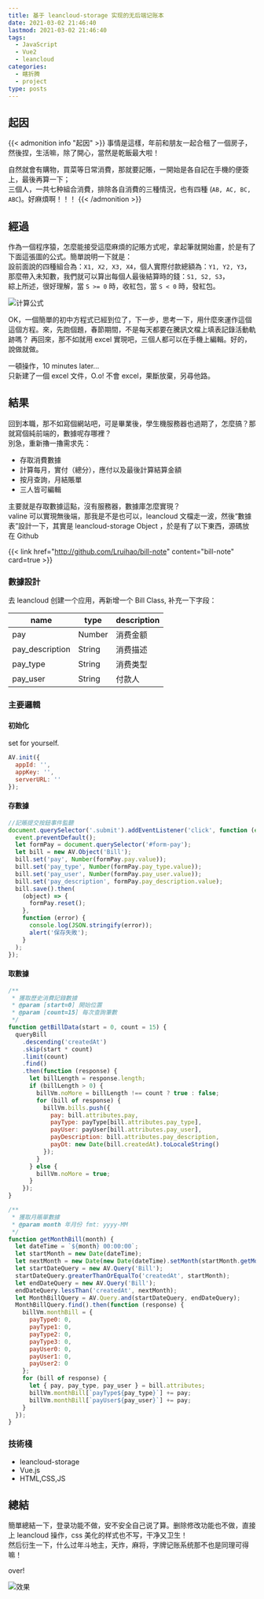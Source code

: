 ```yaml
---
title: 基于 leancloud-storage 实现的无后端记账本
date: 2021-03-02 21:46:40
lastmod: 2021-03-02 21:46:40
tags:
  - JavaScript
  - Vue2
  - leancloud
categories:
  - 瞎折腾
  - project
type: posts
---
```


## 起因

{{< admonition info "起因" >}}
事情是這樣，年前和朋友一起合租了一個房子，然後捏，生活嘛，除了開心，當然是乾飯最大啦！

自然就會有購物，買菜等日常消費，那就要記賬，一開始是各自記在手機的便簽上，最後再算一下；  
三個人，一共七种組合消費，排除各自消費的三種情況，也有四種 (`AB, AC, BC, ABC`)。好麻煩啊！！！
{{< /admonition >}}

<!--more-->

## 經過

作為一個程序猿，怎麼能接受這麼麻煩的記賬方式呢，拿起筆就開始畫，於是有了下面這張圖的公式。簡單說明一下就是：  
設前面說的四種組合為：`X1, X2, X3, X4`，個人實際付款總額為：`Y1, Y2, Y3`，那麼帶入未知數，我們就可以算出每個人最後結算時的錢：`S1, S2, S3`，  
綜上所述，很好理解，當 `S >= 0` 時，收紅包，當 `S < 0` 時，發紅包。

![计算公式](images/gs.jpg)

OK，一個簡單的初中方程式已經到位了，下一步，思考一下，用什麼來運作這個這個方程。來，先跑個題，春節期間，不是每天都要在騰訊文檔上填表記錄活動軌跡嗎？ 再回來，那不如就用 excel 實現吧，三個人都可以在手機上編輯。好的，說做就做。

一頓操作，10 minutes later...  
只新建了一個 excel 文件，O.o! 不會 excel，果斷放棄，另尋他路。

## 結果

回到本職，那不如寫個網站吧，可是畢業後，學生機服務器也過期了，怎麼搞？那就寫個純前端的，數據呢存哪裡？  
別急，重新擼一擼需求先：

- 存取消費數據
- 計算每月，實付（總分），應付以及最後計算結算金額
- 按月查詢，月結賬單
- 三人皆可編輯

主要就是存取數據這點，沒有服務器，數據庫怎麼實現？  
valine 可以實現無後端，那我是不是也可以，leancloud 文檔走一波，然後“數據表”設計一下，其實是 leancloud-storage Object ，於是有了以下東西，源碼放在 Github

<!-- markdownlint-disable-next-line MD034 -->
{{< link href="http://github.com/Lruihao/bill-note" content="bill-note" card=true >}}

### 數據設計

去 leancloud 创建一个应用，再新增一个 Bill Class, 补充一下字段：

| name            | type   | description |
| --------------- | ------ | ----------- |
| pay             | Number | 消费金额    |
| pay_description | String | 消费描述    |
| pay_type        | String | 消费类型    |
| pay_user        | String | 付款人      |

### 主要邏輯

#### 初始化

set for yourself.

```js
AV.init({
  appId: '',
  appKey: '',
  serverURL: ''
});
```

#### 存數據

```js
//記賬提交按鈕事件監聽
document.querySelector('.submit').addEventListener('click', function (event) {
  event.preventDefault();
  let formPay = document.querySelector('#form-pay');
  let bill = new AV.Object('Bill');
  bill.set('pay', Number(formPay.pay.value));
  bill.set('pay_type', Number(formPay.pay_type.value));
  bill.set('pay_user', Number(formPay.pay_user.value));
  bill.set('pay_description', formPay.pay_description.value);
  bill.save().then(
    (object) => {
      formPay.reset();
    },
    function (error) {
      console.log(JSON.stringify(error));
      alert('保存失敗');
    }
  );
});
```

#### 取數據

```js
/**
 * 獲取歷史消費記錄數據
 * @param [start=0] 開始位置
 * @param [count=15] 每次查詢筆數
 */
function getBillData(start = 0, count = 15) {
  queryBill
    .descending('createdAt')
    .skip(start * count)
    .limit(count)
    .find()
    .then(function (response) {
      let billLength = response.length;
      if (billLength > 0) {
        billVm.noMore = billLength !== count ? true : false;
        for (bill of response) {
          billVm.bills.push({
            pay: bill.attributes.pay,
            payType: payType[bill.attributes.pay_type],
            payUser: payUser[bill.attributes.pay_user],
            payDescription: bill.attributes.pay_description,
            payDt: new Date(bill.createdAt).toLocaleString()
          });
        }
      } else {
        billVm.noMore = true;
      }
    });
}

/**
 * 獲取月賬單數據
 * @param month 年月份 fmt: yyyy-MM
 */
function getMonthBill(month) {
  let dateTime = `${month} 00:00:00`;
  let startMonth = new Date(dateTime);
  let nextMonth = new Date(new Date(dateTime).setMonth(startMonth.getMonth() + 1));
  let startDateQuery = new AV.Query('Bill');
  startDateQuery.greaterThanOrEqualTo('createdAt', startMonth);
  let endDateQuery = new AV.Query('Bill');
  endDateQuery.lessThan('createdAt', nextMonth);
  let MonthBillQuery = AV.Query.and(startDateQuery, endDateQuery);
  MonthBillQuery.find().then(function (response) {
    billVm.monthBill = {
      payType0: 0,
      payType1: 0,
      payType2: 0,
      payType3: 0,
      payUser0: 0,
      payUser1: 0,
      payUser2: 0
    };
    for (bill of response) {
      let { pay, pay_type, pay_user } = bill.attributes;
      billVm.monthBill[`payType${pay_type}`] += pay;
      billVm.monthBill[`payUser${pay_user}`] += pay;
    }
  });
}
```

### 技術棧

- leancloud-storage
- Vue.js
- HTML,CSS,JS

## 總結

簡單總結一下，登录功能不做，安不安全自己说了算。删除修改功能也不做，直接上 leancloud 操作，css 美化的样式也不写，干净又卫生！  
然后衍生一下，什么过年斗地主，天炸，麻将，字牌记账系统那不也是同理可得嘛！

over!

![效果](images/demo.jpg 'Demo')
